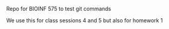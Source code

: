 Repo for BIOINF 575 to test git commands

We use this for class sessions 4 and 5 but also for homework 1
